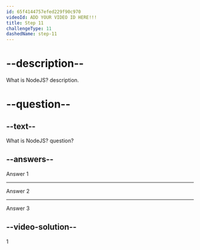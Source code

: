 ```yaml
---
id: 65f4144757efed229f90c970
videoId: ADD YOUR VIDEO ID HERE!!!
title: Step 11
challengeType: 11
dashedName: step-11
---
```


# --description--

What is NodeJS? description.

# --question--

## --text--

What is NodeJS? question?

## --answers--

Answer 1

---

Answer 2

---

Answer 3

## --video-solution--

1
